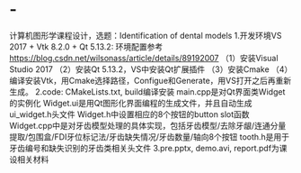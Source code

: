# -
计算机图形学课程设计，选题：Identification of dental models
1.开发环境VS 2017 + Vtk 8.2.0 + Qt 5.13.2:
环境配置参考 https://blog.csdn.net/wilsonass/article/details/89192007
（1）安装Visual Studio 2017
（2）安装Qt 5.13.2，VS中安装Qt扩展插件
（3）安装Cmake
（4）编译安装Vtk，用Cmake选择路径，Configue和Generate，用VS打开之后再重新生成。
2.code:
  CMakeLists.txt, build编译安装
  main.cpp是对Qt界面类Widget的实例化
  Widget.ui是用Qt图形化界面编程的生成文件，并且自动生成ui_widget.h头文件
  Widget.h中设置相应的8个按钮的button slot函数
  Widget.cpp中是对牙齿模型处理的具体实现，包括牙齿模型/去除牙龈/连通分量提取/包围盒/FDI牙位标记法/牙齿缺失情况/牙齿数量/轴向8个按钮
  tooth.h是用于牙齿编号和缺失识别的牙齿类相关头文件
3.pre.pptx, demo.avi, report.pdf为课设相关材料
